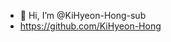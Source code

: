 - 👋 Hi, I’m @KiHyeon-Hong-sub
- https://github.com/KiHyeon-Hong

<!---
KiHyeon-Hong-sub/KiHyeon-Hong-sub is a ✨ special ✨ repository because its `README.md` (this file) appears on your GitHub profile.
You can click the Preview link to take a look at your changes.
--->
